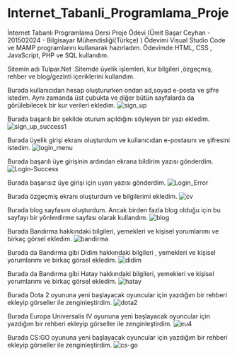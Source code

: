 # Internet_Tabanli_Programlama_Proje
İnternet Tabanlı Programlama Dersi Proje Ödevi
(Ümit Başar Ceyhan - 201502024 - Bilgisayar Mühendisliği(Türkçe) )
 Ödevimi Visual Studio Code ve MAMP programlarını kullanarak hazırladım. Ödevimde HTML, CSS , JavaScript, PHP ve SQL kullandım.

Sitemin adı Tulpar.Net .Sitemde üyelik işlemleri, kur bilgileri ,özgeçmiş, rehber ve blog/gezinti içeriklerini kullandım.



Burada kullanıcıdan hesap oluştururken ondan ad,soyad e-posta ve şifre istedim. Aynı zamanda üst çubukta ve diğer bütün sayfalarda da görülebilecek bir kur verileri ekledim.
![sign_up](https://github.com/CoderCeyhan/Internet_Tabanli_Programlama_Proje/assets/128918450/2eb6d292-560a-47fe-a86f-7dcabcd1934d)

Burada başarılı bir şekilde oturum açıldığını söyleyen bir yazı ekledim.
![sign_up_success1](https://github.com/CoderCeyhan/Internet_Tabanli_Programlama_Proje/assets/128918450/81ec592f-3deb-4612-9775-1df9ec08ecf8)

Burada üyelik girişi ekranı oluşturdum ve kullanıcıdan e-postasını ve şifresini istedim.
![login_menu](https://github.com/CoderCeyhan/Internet_Tabanli_Programlama_Proje/assets/128918450/7bf7c462-536a-42ab-987d-634b3a630f63)

Burada başarılı üye girişinin ardından ekrana bildirim yazısı gönderdim.
![Login-Success](https://github.com/CoderCeyhan/Internet_Tabanli_Programlama_Proje/assets/128918450/ffd17af5-cddc-42af-b61b-50ff92169462)

Burada başarısız üye girişi için uyarı yazısı gönderdim.
![Login_Error](https://github.com/CoderCeyhan/Internet_Tabanli_Programlama_Proje/assets/128918450/eb1e86f9-56d4-4c19-a848-e0f94c74bad4)

Burada özgeçmiş ekranı oluşturdum ve bilgilerimi ekledim.
![cv](https://github.com/CoderCeyhan/Internet_Tabanli_Programlama_Proje/assets/128918450/ead6cfd3-d0ff-4eeb-ab07-1d05346fd29b)

Burada blog sayfasını oluşturdum. Ancak birden fazla blog olduğu için bu sayfayı bir yönlerdirme sayfası olarak kullandım.
![blog](https://github.com/CoderCeyhan/Internet_Tabanli_Programlama_Proje/assets/128918450/a10f1567-2076-406f-8112-1bbada925c99)

Burada Bandırma hakkındaki bilgileri, yemekleri ve kişisel yorumlarımı ve birkaç görsel ekledim.
![bandirma](https://github.com/CoderCeyhan/Internet_Tabanli_Programlama_Proje/assets/128918450/089a5937-ee00-4c76-a581-69d8b546ede5)

Burada da Bandırma gibi Didim hakkındaki bilgileri , yemekleri ve kişisel yorumlarımı ve birkaç görsel ekledim.
![didim](https://github.com/CoderCeyhan/Internet_Tabanli_Programlama_Proje/assets/128918450/3b0c52fe-99a9-4c7a-b95c-1bb4e6fdbbec)

Burada da Bandırma gibi Hatay hakkındaki bilgileri, yemekleri ve kişisel yorumlarımı ve birkaç görsel ekledim.
![hatay](https://github.com/CoderCeyhan/Internet_Tabanli_Programlama_Proje/assets/128918450/4d5f9df5-1767-4eea-a61a-b272928cc153)

Burada Dota 2 oyununa yeni başlayacak oyuncular için yazdığım bir rehberi ekleyip görseller ile zenginleştirdim.
![dota2](https://github.com/CoderCeyhan/Internet_Tabanli_Programlama_Proje/assets/128918450/4ab36763-dcd5-412a-9639-467591df3569)

Burada Europa Universalis IV oyununa yeni başlayacak oyuncular için yazdığım bir rehberi ekleyip görseller ile zenginleştirdim.
![eu4](https://github.com/CoderCeyhan/Internet_Tabanli_Programlama_Proje/assets/128918450/37e58b15-0b80-494a-8aea-9ed6af92ca39)

Burada CS:GO oyununa yeni başlayacak oyuncular için yazdığım bir rehberi ekleyip görseller ile zenginleştirdim.
![cs-go](https://github.com/CoderCeyhan/Internet_Tabanli_Programlama_Proje/assets/128918450/60412fac-0c33-4ee5-bbde-32ae20e1f75a)
